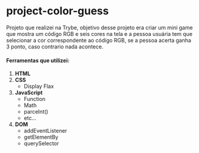# project-color-guess
Projeto que realizei na Trybe,  objetivo desse projeto era criar um mini game que mostra um código RGB e seis cores na tela e a pessoa usuária tem que selecionar a cor correspondente ao código RGB, se a pessoa acerta ganha 3 ponto, caso contrario nada acontece.

#### Ferramentas que utilizei:
 1. **HTML**
 2. **CSS**
    - Display Flax
 3. **JavaScript**
    - Function
    - Math
    - parceInt()
    - etc...
 4. **DOM**
    - addEventListener
    - getElementBy
    - querySelector
    
